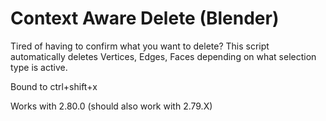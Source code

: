 # Context Aware Delete (Blender)

Tired of having to confirm what you want to delete?
This script automatically deletes Vertices, Edges, Faces depending on what selection type is active.

Bound to ctrl+shift+x

Works with 2.80.0 (should also work with 2.79.X)
